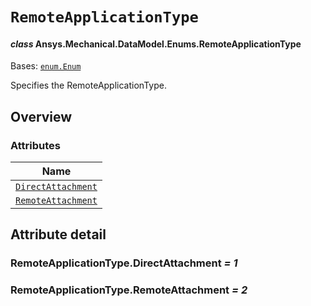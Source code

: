 # `RemoteApplicationType`

<a id="ansys.mechanical.stubs.v242.Ansys.Mechanical.DataModel.Enums.RemoteApplicationType"></a>

#### *class* Ansys.Mechanical.DataModel.Enums.RemoteApplicationType

Bases: [`enum.Enum`](https://docs.python.org/3/library/enum.html#enum.Enum)

Specifies the RemoteApplicationType.

<!-- !! processed by numpydoc !! -->

<a id="overview"></a>

## Overview

### Attributes

| Name |
| ---------------------------------------------------------------------------------------------------------------------------------------------- |
| [`DirectAttachment`](#RemoteApplicationType.DirectAttachment) |
| [`RemoteAttachment`](#RemoteApplicationType.RemoteAttachment) |

<a id="attribute-detail"></a>

## Attribute detail

<a id="RemoteApplicationType.DirectAttachment"></a>

### RemoteApplicationType.DirectAttachment *= 1*

<a id="RemoteApplicationType.RemoteAttachment"></a>

### RemoteApplicationType.RemoteAttachment *= 2*


